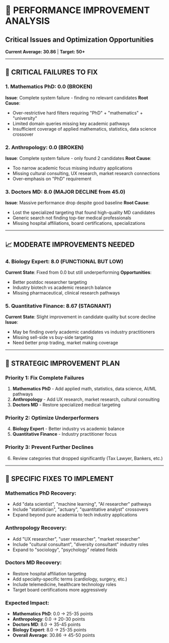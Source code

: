 # 🎯 PERFORMANCE IMPROVEMENT ANALYSIS
## Critical Issues and Optimization Opportunities

**Current Average: 30.86** | **Target: 50+**

---

## 🚨 **CRITICAL FAILURES TO FIX**

### **1. Mathematics PhD: 0.0 (BROKEN)**
**Issue**: Complete system failure - finding no relevant candidates
**Root Cause**: 
- Over-restrictive hard filters requiring "PhD" + "mathematics" + "university"
- Limited domain queries missing key academic pathways
- Insufficient coverage of applied mathematics, statistics, data science crossover

### **2. Anthropology: 0.0 (BROKEN)**  
**Issue**: Complete system failure - only found 2 candidates
**Root Cause**:
- Too narrow academic focus missing industry applications
- Missing cultural consulting, UX research, market research connections
- Over-emphasis on "PhD" requirement

### **3. Doctors MD: 8.0 (MAJOR DECLINE from 45.0)**
**Issue**: Massive performance drop despite good baseline
**Root Cause**: 
- Lost the specialized targeting that found high-quality MD candidates
- Generic search not finding top-tier medical professionals
- Missing hospital affiliations, board certifications, specializations

---

## 📈 **MODERATE IMPROVEMENTS NEEDED**

### **4. Biology Expert: 8.0 (FUNCTIONAL BUT LOW)**
**Current State**: Fixed from 0.0 but still underperforming
**Opportunities**:
- Better postdoc researcher targeting
- Industry biotech vs academic research balance
- Missing pharmaceutical, clinical research pathways

### **5. Quantitative Finance: 8.67 (STAGNANT)**
**Current State**: Slight improvement in candidate quality but score decline
**Issue**: 
- May be finding overly academic candidates vs industry practitioners
- Missing sell-side vs buy-side targeting
- Need better prop trading, market making coverage

---

## 🔧 **STRATEGIC IMPROVEMENT PLAN**

### **Priority 1: Fix Complete Failures**
1. **Mathematics PhD** - Add applied math, statistics, data science, AI/ML pathways
2. **Anthropology** - Add UX research, market research, cultural consulting
3. **Doctors MD** - Restore specialized medical targeting

### **Priority 2: Optimize Underperformers**  
4. **Biology Expert** - Better industry vs academic balance
5. **Quantitative Finance** - Industry practitioner focus

### **Priority 3: Prevent Further Declines**
6. Review categories that dropped significantly (Tax Lawyer, Bankers, etc.)

---

## 🎯 **SPECIFIC FIXES TO IMPLEMENT**

### **Mathematics PhD Recovery:**
- Add "data scientist", "machine learning", "AI researcher" pathways
- Include "statistician", "actuary", "quantitative analyst" crossovers  
- Expand beyond pure academia to tech industry applications

### **Anthropology Recovery:**
- Add "UX researcher", "user researcher", "market researcher"
- Include "cultural consultant", "diversity consultant" industry roles
- Expand to "sociology", "psychology" related fields

### **Doctors MD Recovery:**
- Restore hospital affiliation targeting
- Add specialty-specific terms (cardiology, surgery, etc.)
- Include telemedicine, healthcare technology roles
- Target board certifications more aggressively

### **Expected Impact:**
- **Mathematics PhD**: 0.0 → 25-35 points
- **Anthropology**: 0.0 → 20-30 points  
- **Doctors MD**: 8.0 → 35-45 points
- **Biology Expert**: 8.0 → 25-35 points
- **Overall Average**: 30.86 → 45-50 points 